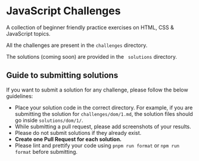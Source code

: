 # JavaScript Challenges

A collection of beginner friendly practice exercises on HTML, CSS & JavaScript topics.

All the challenges are present in the `challenges` directory.

The solutions (coming soon) are provided in the ` solutions` directory.

## Guide to submitting solutions

If you want to submit a solution for any challenge, please follow the below guidelines:

- Place your solution code in the correct directory.
  For example, if you are submitting the solution for `challenges/dom/1.md`, the solution files should go inside `solutions/dom/1/`.
- While submitting a pull request, please add screenshots of your results.
- Please do not submit solutions if they already exist.
- **Create one Pull Request for each solution.**
- Please lint and prettify your code using `pnpm run format` or `npm run format` before submitting.

